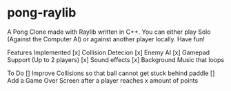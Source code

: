# pong-raylib
A Pong Clone made with Raylib written in C++. You can either play Solo (Against the Computer AI) or against another player locally. Have fun!

Features Implemented 
[x] Collision Detecion
[x] Enemy AI
[x] Gamepad Support (Up to 2 players)
[x] Sound effects
[x] Background Music that loops

To Do
[] Improve Collisions so that ball cannot get stuck behind paddle
[] Add a Game Over Screen after a player reaches x amount of points


